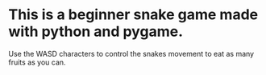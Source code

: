 # This is a beginner snake game made with python and pygame.

Use the WASD characters to control the snakes movement to eat as many fruits as you can. 
